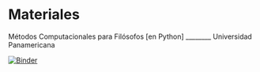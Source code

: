 # Materiales
Métodos Computacionales para Filósofos [en Python] ________ Universidad Panamericana

[![Binder](https://mybinder.org/badge_logo.svg)](https://mybinder.org/v2/gh/andrespdlr/pitagoricosUP)
